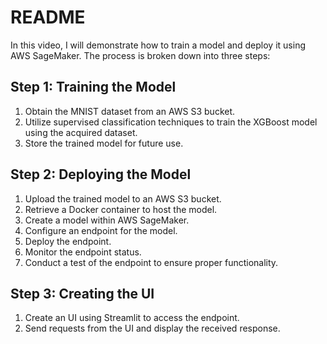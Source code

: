 # README

In this video, I will demonstrate how to train a model and deploy it using AWS SageMaker. The process is broken down into three steps:

## Step 1: Training the Model
1. Obtain the MNIST dataset from an AWS S3 bucket.
2. Utilize supervised classification techniques to train the XGBoost model using the acquired dataset.
3. Store the trained model for future use.

## Step 2: Deploying the Model
1. Upload the trained model to an AWS S3 bucket.
2. Retrieve a Docker container to host the model.
3. Create a model within AWS SageMaker.
4. Configure an endpoint for the model.
5. Deploy the endpoint.
6. Monitor the endpoint status.
7. Conduct a test of the endpoint to ensure proper functionality.

## Step 3: Creating the UI
1. Create an UI using Streamlit to access the endpoint.
2. Send requests from the UI and display the received response.